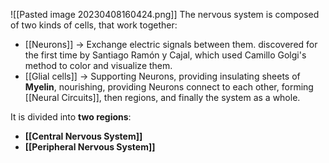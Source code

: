 ![[Pasted image 20230408160424.png]]
The nervous system is composed of two kinds of cells, that work together:
- [[Neurons]] -> Exchange electric signals between them. discovered for the first time by Santiago Ramón y Cajal, which used Camillo Golgi's method to color and visualize them.
- [[Glial cells]] -> Supporting Neurons, providing insulating sheets of **Myelin**, nourishing, providing 
Neurons connect to each other, forming [[Neural Circuits]], then regions, and finally the system as a whole.

It is divided into **two regions**:
- **[[Central Nervous System]]**
- **[[Peripheral Nervous System]]**


